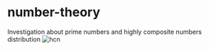 # number-theory
Investigation about prime numbers and highly composite numbers distribution
![hcn](https://github.com/bautimarsico/number-theory/assets/116775417/67b5b976-df59-4577-b56b-14897d2f6a94)
